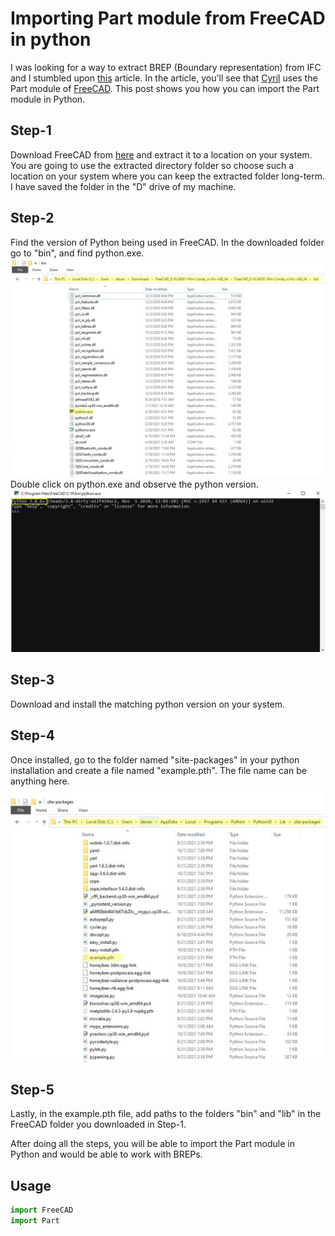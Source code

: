 <!--
.. title: Importing Part module in ifcOpenShell-python
.. slug: Importing Part module in ifcOpenShell-python
.. date: 2021-10-11 12:20:00 UTC+05:30
.. tags: 
.. category: 
.. link: 
.. description: 
.. type: text
.. author: Devang Chauhan
-->

# Importing Part module from FreeCAD in python

I was looking for a way to extract BREP (Boundary representation) from IFC and I stumbled
upon [this](https://pythoncvc.net/?p=839) article. In the article, you'll see that
[Cyril](https://www.linkedin.com/in/cyril-waechter-5a5b6180/) uses the Part
module of [FreeCAD](https://www.freecadweb.org/index.php).
This post shows you how you can import the Part module in Python.
<!-- TEASER_END -->

## Step-1

Download FreeCAD from [here](https://github.com/FreeCAD/FreeCAD/releases) and
extract it to a location on your system. You are going to use the extracted directory
folder so choose such a location on your system where you can keep the extracted folder
long-term. I have saved the folder in the "D" drive of my machine.

## Step-2

Find the version of Python being used in FreeCAD. In the downloaded folder go to "bin",
and find python.exe.
![Location](/images/import_Part.png)
Double click on python.exe and observe the python version.
![version](/images/import_Part2.png)

## Step-3

Download and install the matching python version on your system.

## Step-4

Once installed, go to the folder named "site-packages" in your python installation and
create a file named "example.pth". The file name can be anything here.
![site-packages](/images/import_Part3.png)

## Step-5

Lastly, in the example.pth file, add paths to the folders "bin" and "lib" in the FreeCAD
folder you downloaded in Step-1.

After doing all the steps, you will be able to import the Part module in Python and would
be able to work with BREPs.

## Usage

```python
import FreeCAD
import Part
```
